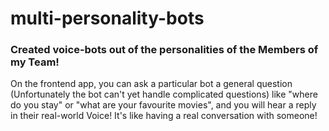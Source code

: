 # multi-personality-bots
### Created voice-bots out of the personalities of the Members of my Team!

On the frontend app, you can ask a particular bot a general question (Unfortunately the bot can't yet handle complicated questions) like "where do you stay" or "what are your favourite movies", and you will hear a reply in their real-world Voice!
It's like having a real conversation with someone!
